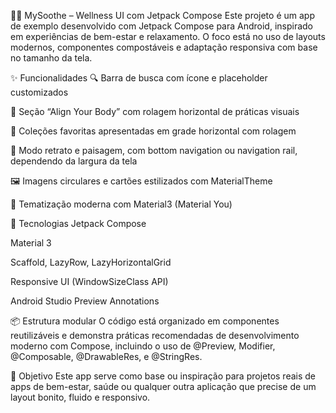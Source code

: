 🧘‍♀️ MySoothe – Wellness UI com Jetpack Compose
Este projeto é um app de exemplo desenvolvido com Jetpack Compose para Android, inspirado em experiências de bem-estar e relaxamento. O foco está no uso de layouts modernos, componentes compostáveis e adaptação responsiva com base no tamanho da tela.

✨ Funcionalidades
🔍 Barra de busca com ícone e placeholder customizados

🧘 Seção “Align Your Body” com rolagem horizontal de práticas visuais

💖 Coleções favoritas apresentadas em grade horizontal com rolagem

📱 Modo retrato e paisagem, com bottom navigation ou navigation rail, dependendo da largura da tela

🖼️ Imagens circulares e cartões estilizados com MaterialTheme

🎨 Tematização moderna com Material3 (Material You)

🔧 Tecnologias
Jetpack Compose

Material 3

Scaffold, LazyRow, LazyHorizontalGrid

Responsive UI (WindowSizeClass API)

Android Studio Preview Annotations

📦 Estrutura modular
O código está organizado em componentes reutilizáveis e demonstra práticas recomendadas de desenvolvimento moderno com Compose, incluindo o uso de @Preview, Modifier, @Composable, @DrawableRes, e @StringRes.

🚀 Objetivo
Este app serve como base ou inspiração para projetos reais de apps de bem-estar, saúde ou qualquer outra aplicação que precise de um layout bonito, fluido e responsivo.
